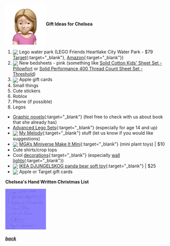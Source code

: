 <img src="assets/images/chelsea2.png" align="center" width="128" >**Gift Ideas for Chelsea**

1. <a href="https://www.amazon.com/LEGO-Heartlake-Building-Creative-Whirlpool/dp/B0CRVXRKKT/" target="_blank"><img src="https://m.media-amazon.com/images/I/81h7x4S-vpL._AC_SL1500_.jpg" align="center" width="64" ></a> Lego water park (LEGO Friends Heartlake City Water Park - $79 [Target](https://www.target.com/p/lego-friends-heartlake-city-water-park-summer-toy-with-mini-dolls-42630/-/A-90127332#lnk=sametab){:target="\_blank"}, [Amazon](https://www.amazon.com/LEGO-Heartlake-Building-Creative-Whirlpool/dp/B0CRVXRKKT/){:target="\_blank"})
2. <a href="https://www.target.com/p/solid-performance-400-thread-count-sheet-set-threshold-153/-/A-51846287?preselect=81664016#lnk=sametab" target="_blank"><img src="https://target.scene7.com/is/image/Target/GUEST_e2a5962f-2ce0-4b44-93cb-ce8f0c42badf?wid=1200&hei=1200&qlt=80&fmt=pjpeg" align="center" width="64" ></a> New bedsheets - pink (something like [Solid Cotton Kids' Sheet Set - Pillowfort](https://www.target.com/p/solid-cotton-kids-sheet-set-pillowfort/-/A-81803756?preselect=80775140) or [Solid Performance 400 Thread Count Sheet Set - Threshold](https://www.target.com/p/solid-performance-400-thread-count-sheet-set-threshold-153/-/A-51846287?preselect=81664016))
3. <img src="https://www.justdrums.com/wp-content/uploads/2018/12/giftcard_image1.png" align="center" width="64"> Apple gift cards
4. Small things
5. Cute stickers
6. Roblox
7. Phone (if possible)
8. Legos

- [Graphic novels](https://www.target.com/s?searchTerm=graphic+novels+girls){:target="\_blank"} (feel free to check with us about book that she already has)
- [Advanced Lego Sets](https://www.target.com/s?searchTerm=lego+sets+for+girls&tref=typeahead%7Cterm%7C3%7C%7C%7C%7C%7Chistory&category=0%7CAll%7Cmatchallpartial%7Call+categories&searchTermRaw=&facetedValue=56h5nZ4q1qZoser0&ignoreBrandExactness=true&moveTo=product-list-grid&sortBy=PriceLow){:target="\_blank"} (especially for age 14 and up)
- <a href="https://www.sanrio.com/collections/my-melody" target="_blank"><img src="https://i.shgcdn.com/0465384c-9563-417b-b638-517529f21c3c/-/format/auto/-/preview/3000x3000/-/quality/lighter/" align="center" width="64" ></a> [My Melody](https://www.sanrio.com/collections/my-melody){:target="\_blank"} stuff (let us know if you would like suggestions)
- <a href="https://www.target.com/p/mga-39-s-miniverse-make-it-mini-lifestyle-series-1-mini-collectibles/-/A-87868321" target="_blank"><img src="https://target.scene7.com/is/image/Target/GUEST_c4cdf8c8-5733-407c-bf0e-067e5a7a904d?wid=800&hei=800&qlt=80&fmt=webp" align="center" width="64" ></a> [MGA’s Miniverse Make It Mini](https://www.target.com/p/mga-39-s-miniverse-make-it-mini-lifestyle-series-1-mini-collectibles/-/A-87868321){:target="\_blank"} (mini plant toys) |
  $10
- Cute shirts/crop tops
- Cool [decorations](https://www.target.com/s?searchTerm=girls+room+decorations){:target="\_blank"} (especially [wall lights](https://www.target.com/s?searchTerm=wall+light+pillowfort){:target="\_blank"})
- <a href="https://www.ikea.com/us/en/p/djungelskog-soft-toy-panda-50402844/" target="_blank"><img src="https://www.ikea.com/us/en/images/products/djungelskog-soft-toy-panda__0710188_pe727391_s5.jpg?f=xl" align="center" width="64" ></a> [IKEA DJUNGELSKOG panda bear soft toy](https://www.ikea.com/us/en/p/djungelskog-soft-toy-panda-50402844/){:target="\_blank"} |
  $25
- <img src="https://www.justdrums.com/wp-content/uploads/2018/12/giftcard_image1.png" align="center" width="64"> Apple or Target gift cards

**Chelsea's Hand Written Christmas List**

<a href="assets/images/chelsea-list.png" target="_blank"><img src="assets/images/chelsea-list.png" align="center" width="128" ></a>

<!--
- <a href="link" target="_blank"><img src="imagelink" align="center" width="64" ></a> [ItemName](link){:target="_blank"} |
$price
-->

##### [back](readme.md)

<script src="http://code.jquery.com/jquery-1.4.2.min.js"></script> <script> var x = document.getElementsByClassName("site-footer-credits"); setTimeout(() => { x[0].remove(); }, 10); </script>
